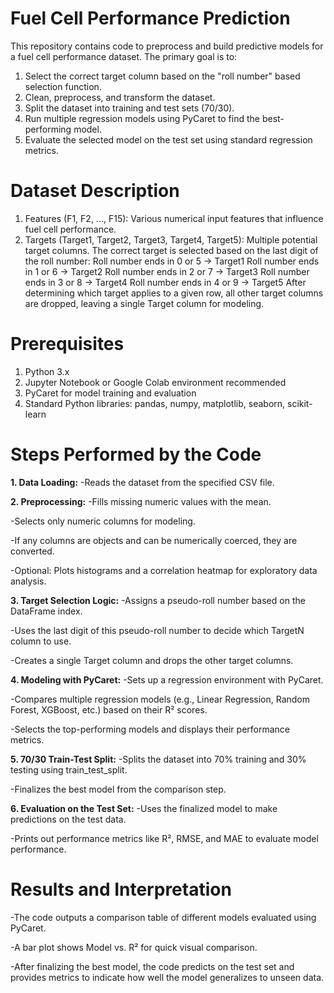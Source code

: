 # Fuel Cell Performance Prediction
This repository contains code to preprocess and build predictive models for a fuel cell performance dataset. The primary goal is to:
1. Select the correct target column based on the "roll number" based selection function.
2. Clean, preprocess, and transform the dataset.
3. Split the dataset into training and test sets (70/30).
4. Run multiple regression models using PyCaret to find the best-performing model.
5. Evaluate the selected model on the test set using standard regression metrics.

# Dataset Description
1. Features (F1, F2, ..., F15):
Various numerical input features that influence fuel cell performance.
2. Targets (Target1, Target2, Target3, Target4, Target5):
Multiple potential target columns. The correct target is selected based on the last digit of the roll number:
Roll number ends in 0 or 5 → Target1
Roll number ends in 1 or 6 → Target2
Roll number ends in 2 or 7 → Target3
Roll number ends in 3 or 8 → Target4
Roll number ends in 4 or 9 → Target5
After determining which target applies to a given row, all other target columns are dropped, leaving a single Target column for modeling.

# Prerequisites
1. Python 3.x
2. Jupyter Notebook or Google Colab environment recommended
3. PyCaret for model training and evaluation
4. Standard Python libraries: pandas, numpy, matplotlib, seaborn, scikit-learn

# Steps Performed by the Code
**1. Data Loading:**
-Reads the dataset from the specified CSV file.

**2. Preprocessing:**
-Fills missing numeric values with the mean.

-Selects only numeric columns for modeling.

-If any columns are objects and can be numerically coerced, they are converted.

-Optional: Plots histograms and a correlation heatmap for exploratory data analysis.

**3. Target Selection Logic:**
-Assigns a pseudo-roll number based on the DataFrame index.

-Uses the last digit of this pseudo-roll number to decide which TargetN column to use.

-Creates a single Target column and drops the other target columns.

**4. Modeling with PyCaret:**
-Sets up a regression environment with PyCaret.

-Compares multiple regression models (e.g., Linear Regression, Random Forest, XGBoost, etc.) based on their R² scores.

-Selects the top-performing models and displays their performance metrics.

**5. 70/30 Train-Test Split:**
-Splits the dataset into 70% training and 30% testing using train_test_split.

-Finalizes the best model from the comparison step.

**6. Evaluation on the Test Set:**
-Uses the finalized model to make predictions on the test data.

-Prints out performance metrics like R², RMSE, and MAE to evaluate model performance.

# Results and Interpretation
-The code outputs a comparison table of different models evaluated using PyCaret.

-A bar plot shows Model vs. R² for quick visual comparison.

-After finalizing the best model, the code predicts on the test set and provides metrics to indicate how well the model generalizes to unseen data.

